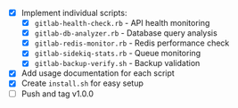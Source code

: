 - [x] Implement individual scripts:
  - [x] `gitlab-health-check.rb` - API health monitoring
  - [x] `gitlab-db-analyzer.rb` - Database query analysis
  - [x] `gitlab-redis-monitor.rb` - Redis performance check
  - [x] `gitlab-sidekiq-stats.rb` - Queue monitoring
  - [x] `gitlab-backup-verify.sh` - Backup validation
- [x] Add usage documentation for each script
- [x] Create `install.sh` for easy setup
- [ ] Push and tag v1.0.0
